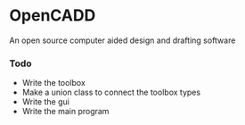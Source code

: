 # OpenCADD
An open source computer aided design and drafting software


### Todo

* Write the toolbox
 * Make a union class to connect the toolbox types
* Write the gui
* Write the main program
